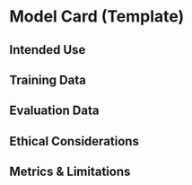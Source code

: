 <!-- BEGIN: CODEX_MODEL_CARD -->
# Model Card (Template)

## Intended Use
## Training Data
## Evaluation Data
## Ethical Considerations
## Metrics & Limitations
